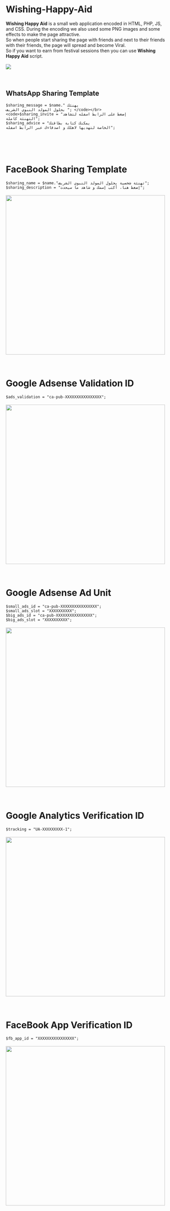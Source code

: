 # Wishing-Happy-Aid
<strong>Wishing Happy Aid</strong> is a small web application encoded in HTML, PHP, JS, and CSS. During the encoding we also used some PNG images and some effects to make the page attractive.</br>
So when people start sharing the page with friends and next to their friends with their friends, the page will spread and become Viral.</br>So if you want to earn from festival sessions then you can use <strong>Wishing Happy Aid</strong> script.</br></br>
<img src="http://mawlid.orgfree.com/git/Wishing-Happy-Aid.png" />
</br></br></br>

<h2>WhatsApp Sharing Template</h2>

<code>$sharing_message = $name." يهنئك بحلول المولد النبوي الشريف "; </code></br>
<code>$sharing_invite = "إضغط على الرابط اسفله لتشاهد التهنئة كاملة";</code></br>
<code>$sharing_advice = "يمكنك كتابة بطاقتك الخاصة لتهديها لاهلك و اصدقاءك عبر الرابط اسفله";</code></br></br>
</br></br></br>

<h1>FaceBook Sharing Template</h1>
<code>$sharing_name = $name."تهنئة شخصية بحلول المولد النبوي الشريف"; </code></br>
<code>$sharing_description = "إضغط هنا، أكتب إسمك و شاهد ما سيحدث";</code></br></br>
<img width="500px" src="http://mawlid.orgfree.com/git/facebook.jpg" />
</br></br></br>

<h1>Google Adsense Validation ID </h1>
<code>$ads_validation = "ca-pub-XXXXXXXXXXXXXXXX";</code></br></br>
<img width="500px" src="http://mawlid.orgfree.com/git/ads_validation.png" />
</br></br></br>

<h1>Google Adsense Ad Unit</h1>
<code>$small_ads_id = "ca-pub-XXXXXXXXXXXXXXXX";</code></br>
<code>$small_ads_slot = "XXXXXXXXXX";</code></br>
<code>$big_ads_id = "ca-pub-XXXXXXXXXXXXXXXX";</code></br>
<code>$big_ads_slot = "XXXXXXXXXX";</code></br></br>
<img width="500px" src="http://mawlid.orgfree.com/git/ad_unit.png" />
</br></br></br>

<h1>Google Analytics Verification ID</h1>
<code>$tracking = "UA-XXXXXXXXX-1";</code></br></br>
<img width="500px" src="http://mawlid.orgfree.com/git/ana_validation.png" />
</br></br></br>


<h1>FaceBook App Verification ID</h1>
<code>$fb_app_id = "XXXXXXXXXXXXXXXX";</code></br></br>
<img width="500px" src="http://mawlid.orgfree.com/git/fb_validation.png" />
